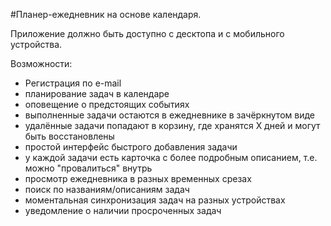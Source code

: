 #Планер-ежедневник на основе календаря. 

Приложение должно быть доступно с десктопа и с мобильного устройства.

Возможности:
- Регистрация по e-mail
- планирование задач в календаре
- оповещение о предстоящих событиях
- выполненные задачи остаются в ежедневнике в зачёркнутом виде
- удалённые задачи попадают в корзину, где хранятся Х дней и могут быть восстановлены
- простой интерфейс быстрого добавления задачи
- у каждой задачи есть карточка с более подробным описанием, т.е. можно "провалиться" внутрь
- просмотр ежедневника в разных временных срезах
- поиск по названиям/описаниям задач
- моментальная синхронизация задач на разных устройствах
- уведомление о наличии просроченных задач